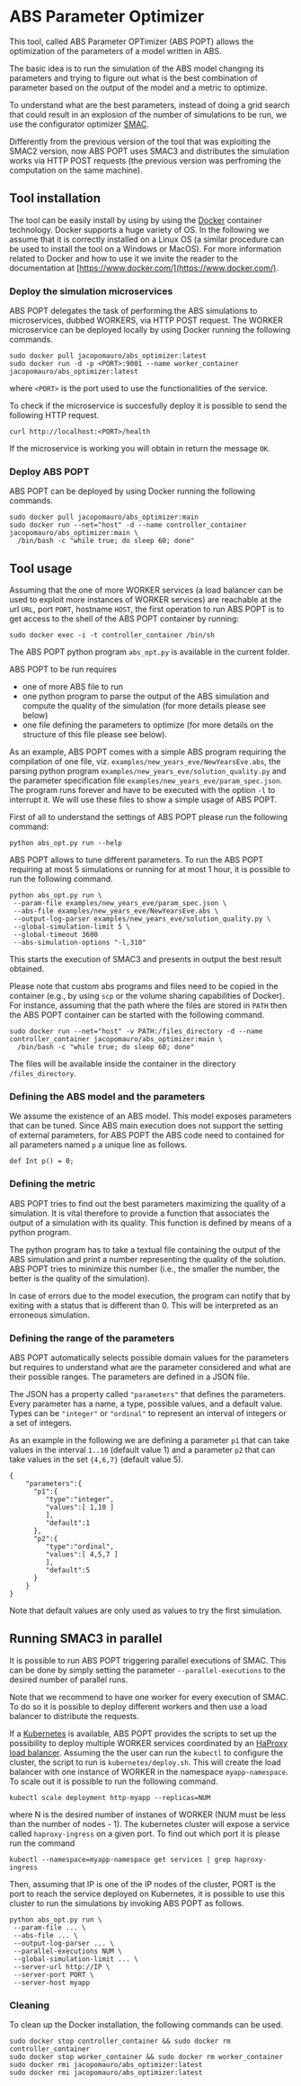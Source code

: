# ABS Parameter Optimizer

This tool, called ABS Parameter OPTimizer (ABS POPT) allows the optimization of the parameters of a
model written in ABS.

The basic idea is to run the simulation of the ABS model changing its
parameters and trying to figure out what is the best combination of parameter
based on the output of the model and a metric to optimize.

To understand what are the best parameters, instead of doing a grid search that
could result in an explosion of the number of simulations to be run, we use the
configurator optimizer [SMAC](https://github.com/automl/SMAC3).

Differently from the previous version of the tool that was exploiting the SMAC2 version,
now ABS POPT uses SMAC3 and distributes the simulation works via HTTP POST requests (the
previous version was perfroming the computation on the same machine).

## Tool installation

The tool can be easily install by using by using the
[Docker](https://www.docker.com/) container technology.  Docker supports a
huge variety of OS. In the following we assume that it is correctly installed
on a Linux OS (a similar procedure can be used to install the tool on a
Windows or MacOS). For more information related to Docker and how to use it we invite the reader
to the documentation at [https://www.docker.com/](https://www.docker.com/).


### Deploy the simulation microservices

ABS POPT delegates the task of performing the ABS simulations to microservices, dubbed WORKERS, via
HTTP POST request. The WORKER microservice can be deployed locally by using Docker running the following
commands.

```
sudo docker pull jacopomauro/abs_optimizer:latest
sudo docker run -d -p <PORT>:9001 --name worker_container jacopomauro/abs_optimizer:latest
```

where `<PORT>` is the port used to use the functionalities of the service.

To check if the microservice is succesfully deploy it is possible to send the following 
HTTP request.

```
curl http://localhost:<PORT>/health
```

If the microservice is working you will obtain in return the message `OK`.

### Deploy ABS POPT

ABS POPT can be deployed by using Docker running the following commands.

```
sudo docker pull jacopomauro/abs_optimizer:main
sudo docker run --net="host" -d --name controller_container jacopomauro/abs_optimizer:main \
  /bin/bash -c "while true; do sleep 60; done"
```

## Tool usage

Assuming that the one of more WORKER services (a load balancer can be used to exploit more
instances of WORKER services) are reachable at the url `URL`, port `PORT`, hostname `HOST`,
the first operation to run ABS POPT is to get access to the shell of the ABS POPT container by
running:

```
sudo docker exec -i -t controller_container /bin/sh
```

The ABS POPT python program `abs_opt.py` is available in the current folder.

ABS POPT to be run requires
* one of more ABS file to run
* one python program to parse the
  output of the ABS simulation and compute the quality of the simulation (for more details please see below)
* one file defining the parameters to optimize (for more details on the structure of this file please see below).

As an example, ABS POPT comes with a simple ABS program requiring the compilation of one file, viz.
`examples/new_years_eve/NewYearsEve.abs`, the parsing python program
`examples/new_years_eve/solution_quality.py` and the parameter specification file
`examples/new_years_eve/param_spec.json`. The program runs forever and have to be executed with the
option `-l` to interrupt it.
We will use these files to show a simple usage of ABS POPT.

First of all to understand the settings of ABS POPT please run the following command:
```
python abs_opt.py run --help
```

ABS POPT allows to tune different parameters.
To run the ABS POPT requiring at most 5 simulations or running for at most 1 hour, it is possible to run
the following command.

```
python abs_opt.py run \
 --param-file examples/new_years_eve/param_spec.json \
 --abs-file examples/new_years_eve/NewYearsEve.abs \
 --output-log-parser examples/new_years_eve/solution_quality.py \
 --global-simulation-limit 5 \
 --global-timeout 3600
 --abs-simulation-options "-l,310" 
```

This starts the execution of SMAC3 and presents in output the best result obtained.

Please note that custom abs programs and files need to be 
copied in the container (e.g., by using `scp` or the volume
sharing capabilities of Docker).
For instance, assuming that the path where the files are stored in `PATH` then 
the ABS POPT container can be started with the following command.

```
sudo docker run --net="host" -v PATH:/files_directory -d --name controller_container jacopomauro/abs_optimizer:main \
  /bin/bash -c "while true; do sleep 60; done"
```

The files will be available inside the container in the directory `/files_directory`.

### Defining the ABS model and the parameters

We assume the existence of an ABS model. This model exposes parameters
that can be tuned. Since ABS main execution does not support the setting
of external parameters, for ABS POPT the ABS code need to contained for all
parameters named `p` a unique line as follows.

```
def Int p() = 0;
```

### Defining the metric

ABS POPT tries to find out the best parameters maximizing the quality of
a simulation.  It is vital therefore to provide a function that associates
the output of a simulation with its quality.  This function is defined by
means of a python program.

The python program has to take a textual file containing the output of the 
ABS simulation and print a number representing the quality of the solution.
ABS POPT tries to minimize this number (i.e., the smaller the number, the
better is the quality of the simulation).

In case of errors due to the model execution, the program can notify that by
exiting with a status that is different than 0. This will be interpreted as
an erroneous simulation.

### Defining the range of the parameters

ABS POPT automatically selects possible domain values for the parameters but
requires to understand what are the parameter considered and what are their
possible ranges. The parameters are defined in a JSON file.

The JSON has a property called `"parameters"` that defines the parameters.
Every parameter has a name, a type, possible values, and a default value.
Types can be `"integer"` or `"ordinal"` to represent an interval of integers
or a set of integers.

As an example in the following we are defining a parameter `p1` that can take
values in the interval `1..10` (default value 1) and a parameter `p2` that can take values in the set
`{4,6,7}` (default value 5).

```
{  
	"parameters":{  
      "p1":{  
         "type":"integer",
         "values":[ 1,10 ]
         ],
         "default":1
      },
      "p2":{  
         "type":"ordinal",
         "values":[ 4,5,7 ]  
         ],
         "default":5
      }
    }
}
```

Note that default values are only used as values to try the first simulation.
 
## Running SMAC3 in parallel

It is possible to run ABS POPT triggering parallel executions of SMAC.
This can be done by simply setting the parameter `--parallel-executions`
to the desired number of parallel runs.

Note that we recommend to have one worker for every execution of SMAC.
To do so it is possible to deploy different workers and then use a load
balancer to distribute the requests.

If a [Kubernetes](https://kubernetes.io/) is available, ABS POPT provides the scripts to set up the
possibility to deploy multiple WORKER services coordinated by an 
[HaProxy load balancer](https://github.com/jcmoraisjr/haproxy-ingress).
Assuming the the user can run the `kubectl` to configure the cluster,
the script to run is `kubernetes/deploy.sh`.
This will create the load balancer with one instance of WORKER in the namespace
`myapp-namespace`. To scale out it is possible to run the following command.

```
kubectl scale deployment http-myapp --replicas=NUM
``` 
 
where N is the desired number of instanes of WORKER (NUM must be less than the number of nodes - 1).
The kubernetes cluster will expose a service called `haproxy-ingress` on a given port.
To find out which port it is please run the command

```
kubectl --namespace=myapp-namespace get services | grep haproxy-ingress
```

Then, assuming that IP is one of the IP nodes of the cluster, PORT is the port to reach
the service deployed on Kubernetes, it is possible to use this
cluster to run the simulations by invoking ABS POPT as follows.

```
python abs_opt.py run \
 --param-file ... \
 --abs-file ... \
 --output-log-parser ... \
 --parallel-executions NUM \
 --global-simulation-limit ... \
 --server-url http://IP \
 --server-port PORT \
 --server-host myapp
```

### Cleaning

To clean up the Docker installation, the following commands can be used.

```
sudo docker stop controller_container && sudo docker rm controller_container
sudo docker stop worker_container && sudo docker rm worker_container
sudo docker rmi jacopomauro/abs_optimizer:latest
sudo docker rmi jacopomauro/abs_optimizer:latest
```